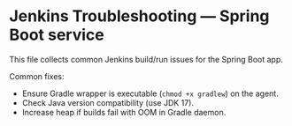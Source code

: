 # Jenkins Troubleshooting — Spring Boot service

This file collects common Jenkins build/run issues for the Spring Boot app.

Common fixes:
- Ensure Gradle wrapper is executable (`chmod +x gradlew`) on the agent.
- Check Java version compatibility (use JDK 17).
- Increase heap if builds fail with OOM in Gradle daemon.
